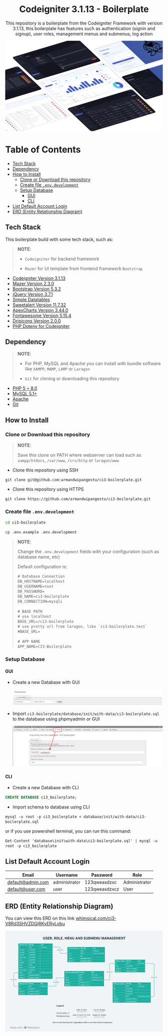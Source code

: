 <h1 align="center">Codeigniter 3.1.13 - Boilerplate</h1>
<p align="center">This repository is a boilerplate from the Codeigniter Framework with version 3.1.13, this boilerplate has features such as authentication (signin and signup), user roles, management menus and submenus, log action</p>

<img src="./docs/img/thumbnail/CI3-BOILERPLATE.png" alt="Codeigniter 3.1.13 - Boilerplate">

# Table of Contents

- [Tech Stack](#tech-stack)
- [Dependency](#dependency)
- [How to Install](#how-to-install)
  - [Clone or Download this repository](#clone-or-download-this-repository)
  - [Create file `.env.development`](#create-file-envdevelopment)
  - [Setup Database](#setup-database)
    - [GUI](#gui)
    - [CLI](#cli)
- [List Default Account Login](#list-default-account-login)
- [ERD (Entity Relationship Diagram)](#erd-entity-relationship-diagram)

## Tech Stack

This boilerplate build with some tech stack, such as:

> **NOTE**:
>
> - `Codeigniter` for backend framework
>
> - `Mazer` for UI template from frontend framework `Bootstrap`

- [Codeigniter Version 3.1.13](https://codeigniter.com/userguide3/installation/downloads.html)
- [Mazer Version 2.3.0](https://github.com/zuramai/mazer/releases/tag/v2.3.0)
- [Bootstrap Version 5.3.2](https://getbootstrap.com/)
- [jQuery Version 3.7.1](https://code.jquery.com/jquery-3.7.1.min.js)
- [Simple Datatables](https://github.com/fiduswriter/simple-datatables)
- [Sweetalert Version 11.7.32](https://github.com/sweetalert2/sweetalert2/releases/tag/v11.7.32)
- [ApexCharts Version 3.44.0](https://github.com/apexcharts/apexcharts.js/releases/tag/v3.44.0)
- [Fontawesome Version 5.15.4](https://fontawesome.com/v5/download)
- [Dripicons Version 2.0.0](https://github.com/amitjakhu/dripicons/releases/tag/2)
- [PHP Dotenv for Codeigniter](https://github.com/agungjk/phpdotenv-for-codeigniter)

## Dependency

> **NOTE**:
>
> - For PHP, MySQL and Apache you can install with bundle software like `XAMPP`, `MAMP`, `LAMP` or `Laragon`
>
> - `Git` for cloning or downloading this repository

- [PHP 5 ~ 8.0](https://www.php.net/releases/8.0/en.php)
- [MySQL 5.1+](https://downloads.mysql.com/archives/community/)
- [Apache](https://httpd.apache.org/)
- [Git](https://git-scm.com/downloads)

## How to Install

### Clone or Download this repository

> **NOTE**:
>
> Save this clone on PATH where webserver can load such as `xampp/htdocs`, `/var/www`, `/srv/http` or `laragon/www`

- Clone this repository using SSH

```shell
git clone git@github.com:armandwipangestu/ci3-boilerplate.git
```

- Clone this repository using HTTPS

```shell
git clone https://github.com/armandwipangestu/ci3-boilerplate.git
```

### Create file `.env.development`

```sh
cd ci3-boilerplate
```

```sh
cp .env.example .env.development
```

> **NOTE**:
>
> Change the `.env.development` fields with your configuration (such as database name, etc)
>
> Default configuration is:
>
> ```
> # Database Connection
> DB_HOSTNAME=localhost
> DB_USERNAME=root
> DB_PASSWORD=
> DB_NAME=ci3-boilerplate
> DB_CONNECTION=mysqli
>
> # BASE PATH
> # use localhost
> BASE_URL=/ci3-boilerplate
> # use pretty url from laragon, like `ci3-boilerplate.test`
> #BASE_URL=
>
> # APP NAME
> APP_NAME=CI3-Boilerplate
> ```

### Setup Database

#### GUI

- Create a new Database with GUI

  ![Create New Database](./docs/img/setup-database/create_database_gui.png)

- Import `ci3-boilerplate/database/init/with-data/ci3-boilerplate.sql` to the database using phpmyadmin or GUI

  ![Import Database](./docs/img/setup-database/import_database_gui.png)

#### CLI

- Create a new Database with CLI

```sql
CREATE DATABASE ci3_boilerplate;
```

- Import schema to database using CLI

```shell
mysql -u root -p ci3_boilerplate < database/init/with-data/ci3-boilerplate.sql
```

or if you use powershell terminal, you can run this command:

```pwsh
Get-Content 'database\init\with-data\ci3-boilerplate.sql' | mysql -u root -p ci3_boilerplate
```

## List Default Account Login

| Email             | Username      | Password      | Role          |
| ----------------- | ------------- | ------------- | ------------- |
| default@admin.com | administrator | 123qweasdzxc  | Administrator |
| default@user.com  | user          | 123qweasdzxcz | User          |

## ERD (Entity Relationship Diagram)

You can view this ERD on this link [whimsical.com/ci3-V8Rd3SHVZDQjRKyERyLobu](https://whimsical.com/ci3-V8Rd3SHVZDQjRKyERyLobu)

![CI3 Boilerplate ERD](./docs/img/erd/CI3-BOILERPLATE-ERD.png)
